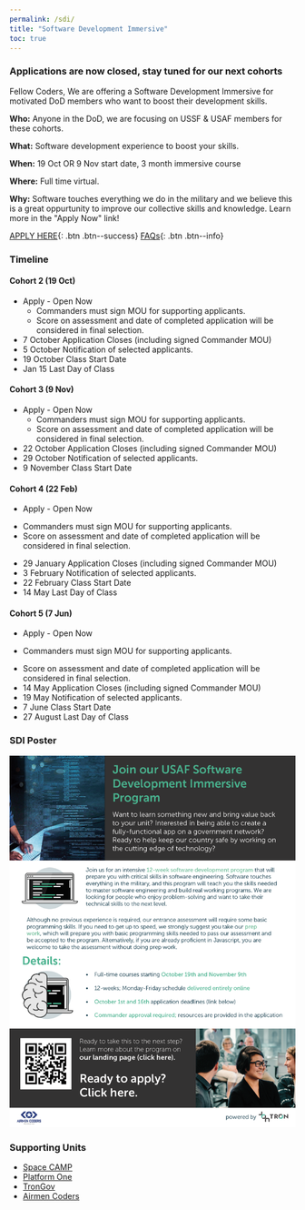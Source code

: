 ```yaml
---
permalink: /sdi/
title: "Software Development Immersive"
toc: true
---
```

  
### Applications are now closed, stay tuned for our next cohorts 

Fellow Coders,
We are offering a Software Development Immersive for motivated DoD members who want to boost their development skills. 

**Who:** Anyone in the DoD, we are focusing on USSF & USAF members for these cohorts.  

**What:** Software development experience to boost your skills.

**When:** 19 Oct OR 9 Nov start date, 3 month immersive course

**Where:** Full time virtual.  

**Why:** Software touches everything we do in the military and we believe this is a great oppurtunity to improve our collective skills and knowledge. Learn more in the "Apply Now" link!  

[APPLY HERE](https://auth.galvanize.com/register?uid=785290cba96b236082){: .btn .btn--success}  [FAQs](/sdi-faq){: .btn .btn--info}  



### Timeline
#### Cohort 2 (19 Oct)
* Apply - Open Now
  - Commanders must sign MOU for supporting applicants. 
  - Score on assessment and date of completed application will be considered in final selection.
* 7 October Application Closes (including signed Commander MOU)
* 5 October Notification of selected applicants.
* 19 October Class Start Date
* Jan 15 Last Day of Class

#### Cohort 3 (9 Nov)
* Apply - Open Now
  - Commanders must sign MOU for supporting applicants. 
  - Score on assessment and date of completed application will be considered in final selection.
* 22 October Application Closes (including signed Commander MOU)
* 29 October Notification of selected applicants.
* 9 November Class Start Date

#### Cohort 4 (22 Feb)
* Apply - Open Now
 - Commanders must sign MOU for supporting applicants.
 - Score on assessment and date of completed application will be considered in final selection.
* 29 January Application Closes (including signed Commander MOU)
* 3 February Notification of selected applicants.
* 22 February Class Start Date
* 14 May Last Day of Class

#### Cohort 5 (7 Jun)
* Apply - Open Now 
 - Commanders must sign MOU for supporting applicants.
* Score on assessment and date of completed application will be considered in final selection.
* 14 May Application Closes (including signed Commander MOU)
* 19 May Notification of selected applicants.
* 7 June Class Start Date
* 27 August Last Day of Class 

### SDI Poster
 [![Info Poster](/assets/images/Oct19Nov9SDI.png)](https://auth.galvanize.com/register?uid=785290cba96b236082)


### Supporting Units
* [Space CAMP](https://software.af.mil/softwarefactory/spacecamp/)
* [Platform One](https://software.af.mil/team/platformone/)
* [TronGov](https://tronaf.dev)
* [Airmen Coders](https://airmencoders.us)
    